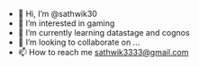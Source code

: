 - 👋 Hi, I’m @sathwik30
- 👀 I’m interested in gaming
- 🌱 I’m currently learning datastage and cognos
- 💞️ I’m looking to collaborate on ...
- 📫 How to reach me sathwik3333@gmail.com

<!---
sathwik30/sathwik30 is a ✨ special ✨ repository because its `README.md` (this file) appears on your GitHub profile.
You can click the Preview link to take a look at your changes.
--->
